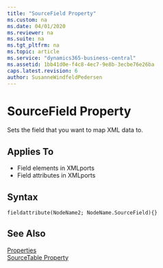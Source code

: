 ```yaml
---
title: "SourceField Property"
ms.custom: na
ms.date: 04/01/2020
ms.reviewer: na
ms.suite: na
ms.tgt_pltfrm: na
ms.topic: article
ms.service: "dynamics365-business-central"
ms.assetid: 1bb41d0e-f4c8-4ec7-9e8b-3ecbe76e26ba
caps.latest.revision: 6
author: SusanneWindfeldPedersen
---
```


 

# SourceField Property
Sets the field that you want to map XML data to.  
  
## Applies To  
- Field elements in XMLports
- Field attributes in XMLports
  
## Syntax
```
fieldattribute(NodeName2; NodeName.SourceField){}
```  
  
## See Also  
 [Properties](devenv-properties.md)   
 [SourceTable Property](devenv-sourcetable-property.md)